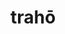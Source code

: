 ---
title: trahō
meaning: to drag, pull
ch: [twelve, f1, f]
pos: verb
inf: trahere
secondppstem: trah
infend: ere
conjugation: third
derivative: protracted
six: y
---